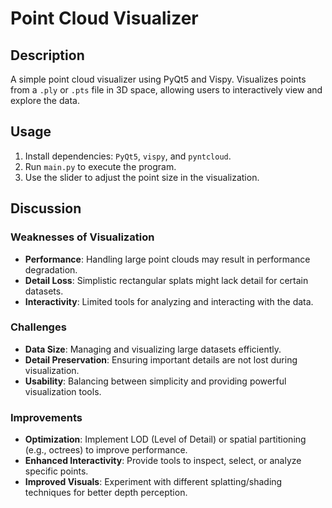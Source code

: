 # Point Cloud Visualizer

## Description
A simple point cloud visualizer using PyQt5 and Vispy. Visualizes points from a `.ply` or `.pts` file in 3D space, allowing users to interactively view and explore the data.

## Usage
1. Install dependencies: `PyQt5`, `vispy`, and `pyntcloud`.
2. Run `main.py` to execute the program.
3. Use the slider to adjust the point size in the visualization.

## Discussion

### Weaknesses of Visualization
- **Performance**: Handling large point clouds may result in performance degradation.
- **Detail Loss**: Simplistic rectangular splats might lack detail for certain datasets.
- **Interactivity**: Limited tools for analyzing and interacting with the data.
  
### Challenges
- **Data Size**: Managing and visualizing large datasets efficiently.
- **Detail Preservation**: Ensuring important details are not lost during visualization.
- **Usability**: Balancing between simplicity and providing powerful visualization tools.

### Improvements
- **Optimization**: Implement LOD (Level of Detail) or spatial partitioning (e.g., octrees) to improve performance.
- **Enhanced Interactivity**: Provide tools to inspect, select, or analyze specific points.
- **Improved Visuals**: Experiment with different splatting/shading techniques for better depth perception.
